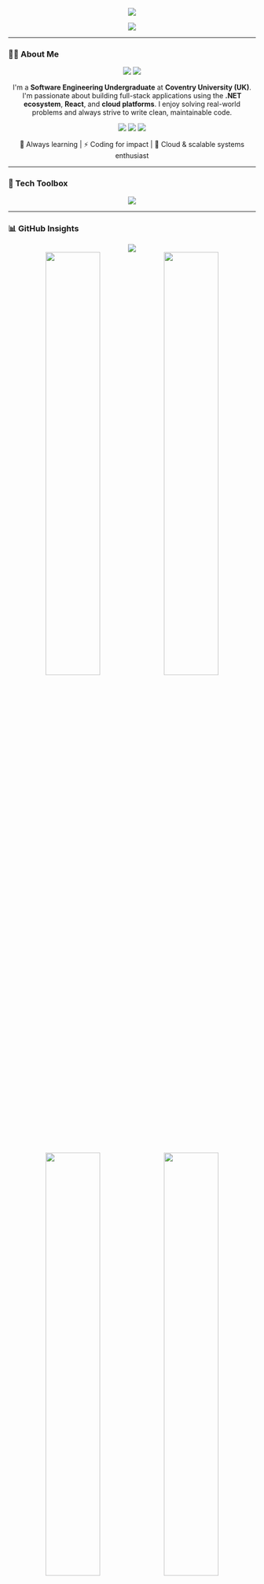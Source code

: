 <p align="center">
  <img src="https://readme-typing-svg.herokuapp.com?font=Orbitron&size=26&duration=3000&pause=1000&color=000000&center=true&vCenter=true&width=900&lines=Hi+%F0%9F%91%8B%2C+I'm+Mohamed+Shafran!;Full+Stack+Engineer+%7C+.NET+%26+React+Dev;Creating+Smart+and+Scalable+Solutions+with+C%23%2C+JS+%26+Cloud"/>
</p>

<p align="center">
  <img src="https://capsule-render.vercel.app/api?type=waving&color=gradient&height=200&section=header&text=Welcome%20to%20My%20GitHub!&fontAlign=50&fontAlignY=40&fontSize=30&desc=Aspiring%20Full%20Stack%20Developer%20%7C%20.NET%20+%20React&descAlign=50&descAlignY=60"/>
</p>

---

### 👨‍💻 About Me

<div align="center"> <img src="https://img.shields.io/badge/Role-Software%20Engineering%20Undergraduate-blue?style=for-the-badge"/> <img src="https://img.shields.io/badge/University-Coventry%20University%20(UK)-purple?style=for-the-badge"/> </div> <p align="center"> I'm a <strong>Software Engineering Undergraduate</strong> at <strong>Coventry University (UK)</strong>. I'm passionate about building full-stack applications using the <strong>.NET ecosystem</strong>, <strong>React</strong>, and <strong>cloud platforms</strong>. I enjoy solving real-world problems and always strive to write clean, maintainable code. </p> <p align="center"> <img src="https://img.shields.io/badge/Focus-Cloud%20&%20Scalable%20Apps-success?style=flat-square"/> <img src="https://img.shields.io/badge/Learning-Always-blueviolet?style=flat-square"/> <img src="https://img.shields.io/badge/Style-Clean%20Code-informational?style=flat-square"/> </p> <p align="center"> 🧠 Always learning | ⚡ Coding for impact | 🎯 Cloud & scalable systems enthusiast </p>

---

### 🧰 Tech Toolbox

<p align="center">
  <img src="https://skillicons.dev/icons?i=cs,dotnet,react,nodejs,express,javascript,html,css,mongodb,postgres,mysql,aws,github,figma&perline=7"/>
</p>

---

### 📊 GitHub Insights

<p align="center">
  <img src="https://github-profile-summary-cards.vercel.app/api/cards/profile-details?username=ShafranSheikh&theme=github"/>
  <br/>
  <img src="https://github-profile-summary-cards.vercel.app/api/cards/repos-per-language?username=ShafranSheikh&theme=github" width="47%"/>
  <img src="https://github-profile-summary-cards.vercel.app/api/cards/most-commit-language?username=ShafranSheikh&theme=github" width="47%"/>
  <br/>
  <img src="https://github-profile-summary-cards.vercel.app/api/cards/stats?username=ShafranSheikh&theme=github" width="47%"/>
  <img src="https://github-profile-summary-cards.vercel.app/api/cards/productive-time?username=ShafranSheikh&theme=github&utcOffset=+5.5" width="47%"/>
</p>

---

### 🌐 Connect with Me

<p align="center">
  <a href="mailto:shafransheikh@gmail.com"><img src="https://img.shields.io/badge/Gmail-EA4335?style=for-the-badge&logo=gmail&logoColor=white"/></a>
  <a href="https://linkedin.com/in/mohamed-shafran-26847a257"><img src="https://img.shields.io/badge/LinkedIn-0A66C2?style=for-the-badge&logo=linkedin&logoColor=white"/></a>
  <a href="https://github.com/ShafranSheikh"><img src="https://img.shields.io/badge/GitHub-181717?style=for-the-badge&logo=github&logoColor=white"/></a>
</p>

---

<p align="center">
  <img src="https://capsule-render.vercel.app/api?type=waving&color=gradient&height=120&section=footer"/>
</p>

<p align="center">
  <em>"Code with purpose, design with clarity, and build with passion."</em>
</p>
